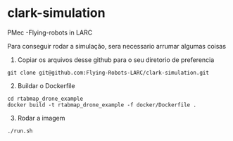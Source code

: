 # clark-simulation
PMec -Flying-robots in LARC

Para conseguir rodar a simulação, sera necessario arrumar algumas coisas

1. Copiar os arquivos desse github para o seu diretorio de preferencia
```
git clone git@github.com:Flying-Robots-LARC/clark-simulation.git
```
2. Buildar o Dockerfile
```
cd rtabmap_drone_example
docker build -t rtabmap_drone_example -f docker/Dockerfile .
```
3. Rodar a imagem
```
./run.sh 
```

